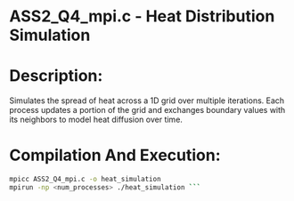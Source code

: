 # ASS2_Q4_mpi.c - Heat Distribution Simulation

# Description:

Simulates the spread of heat across a 1D grid over multiple iterations. Each process updates a portion of the grid and exchanges boundary values with its neighbors to model heat diffusion over time.

# Compilation And Execution:
``` sh 
mpicc ASS2_Q4_mpi.c -o heat_simulation
mpirun -np <num_processes> ./heat_simulation ```